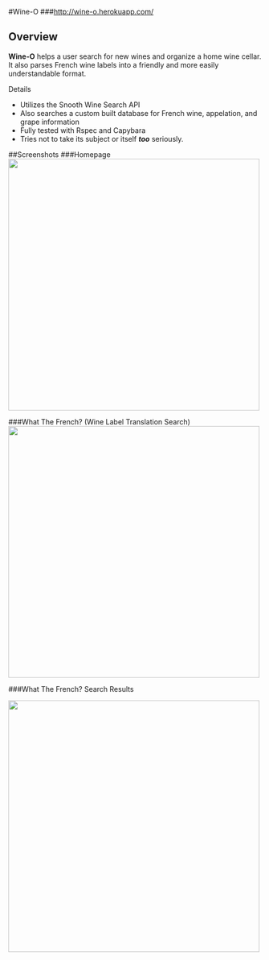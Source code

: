 #Wine-O
###http://wine-o.herokuapp.com/

## Overview

**Wine-O** helps a user search for new wines and organize a home wine cellar.  It also parses French wine labels into a friendly and more easily understandable format.

Details
 
- Utilizes the Snooth Wine Search API
- Also searches a custom built database for French wine, appelation, and grape information
- Fully tested with Rspec and Capybara
- Tries not to take its subject or itself ***too*** seriously.

##Screenshots
###Homepage
<img src="/Users/chuckrea/Desktop/wine-o home page.png" width="500px">

###What The French? (Wine Label Translation Search)
<img src="/Users/chuckrea/Desktop/what the french home.png" width="500px">

###What The French? Search Results

<img src="/Users/chuckrea/Desktop/what the french result.png" width="500px">


